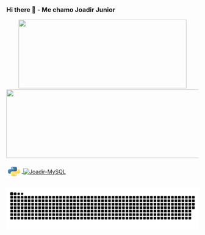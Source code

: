 ### Hi there 👋 - Me chamo Joadir Junior

<div align="center">
  <a href="https://github.com/TMKaT">
  <img height="180em" width="440" src="https://github-readme-stats.vercel.app/api?username=TMKaT&show_icons=true&theme=calm&include_all_commits=true&count_private=true"/>
  <img height="180em" width="530" src="https://github-readme-stats.vercel.app/api/top-langs/?username=TMKaT&layout=compact&langs_count=7&theme=calm"/>
</div>
  
<div align="left" style="display: inline_block"><br>
  <img align="center" alt="Joadir-Python" height="30" width="40" src="https://raw.githubusercontent.com/devicons/devicon/master/icons/python/python-original.svg" />
  <img align="center" alt="Joadir-MySQL" height="30" width="40" src="https://cdn.jsdelivr.net/gh/devicons/devicon/icons/mysql/mysql-original.svg" />
</div>
  
##
  
<div> 

  ![Snake animation](https://github.com/TMKaT/TMKaT/blob/output/github-contribution-grid-snake.svg)
  
  </div>
